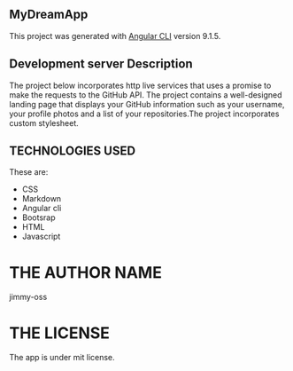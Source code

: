## MyDreamApp
This project was generated with [Angular CLI](https://github.com/angular/angular-cli) version 9.1.5.
## Development server Description
The project below incorporates http live services that uses a promise to make the requests to the GitHub API. The project  contains a well-designed landing page that displays your GitHub information such as your username, your profile photos and a list of your repositories.The project incorporates
custom stylesheet.
## TECHNOLOGIES USED
These are:<ul>
        <li>CSS</li>
        <li>Markdown</li>
        <li>Angular cli</li>
        <li>Bootsrap</li>
        <li>HTML</li>
        <li>Javascript</li>
             </ul>
# THE AUTHOR NAME
jimmy-oss
# THE LICENSE
The app is under mit license.

